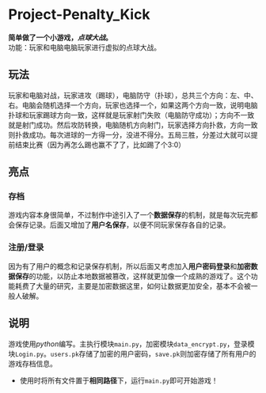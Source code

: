 # Project-Penalty_Kick
**简单做了一个小游戏，*点球大战*。**   
功能：玩家和电脑电脑玩家进行虚拟的点球大战。  
## 玩法
玩家和电脑对战，玩家进攻（踢球），电脑防守（扑球），总共三个方向：左、中、右。电脑会随机选择一个方向，玩家也选择一个，如果这两个方向一致，说明电脑扑球和玩家踢球方向一致，这样就是玩家射门失败（电脑防守成功）；方向不一致就是射门成功。然后攻防转换，电脑随机方向射门，玩家选择方向扑救，方向一致则扑救成功。每次进球的一方得一分，没进不得分。五局三胜，分差过大就可以提前结束比赛（因为再怎么踢也赢不了了，比如踢了个3:0）

## 亮点
### 存档
游戏内容本身很简单，不过制作中途引入了一个**数据保存**的机制，就是每次玩完都会保存记录。后面又增加了**用户名保存**，以便不同玩家保存各自的记录。

### 注册/登录
因为有了用户的概念和记录保存机制，所以后面又考虑加入**用户密码登录**和**加密数据保存**的功能，以防止本地数据被篡改，这样就更加像一个成熟的游戏了。这个功能耗费了大量的研究，主要是加密数据这里，如何让数据更加安全，基本不会被一般人破解。

## 说明
游戏使用*python*编写。主执行模块`main.py`，加密模块`data_encrypt.py`，登录模块`Login.py`。`users.pk`存储了加密的用户密码，`save.pk`则加密存储了所有用户的游戏存档信息。  
* 使用时将所有文件置于**相同路径**下，运行`main.py`即可开始游戏！


